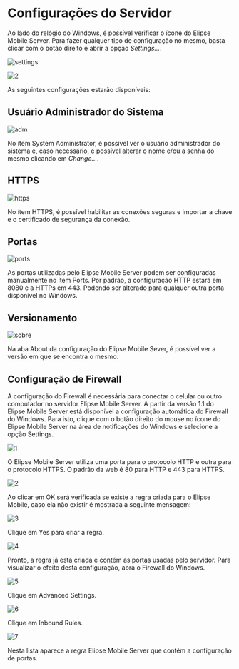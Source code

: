# Configurações do Servidor

  Ao lado do relógio do Windows, é possível verificar o ícone do Elipse Mobile Server. Para fazer qualquer tipo de configuração no mesmo, basta clicar com o botão direito e abrir a opção *Settings...*.
  
  ![settings](https://cloud.githubusercontent.com/assets/26389485/24041286/698e6bd6-0aeb-11e7-8954-f83ebd7fa381.png)
  
  ![2](https://cloud.githubusercontent.com/assets/26389485/23995618/33073ce0-0a29-11e7-8af1-d2ecba334448.png)
  
  As seguintes configurações estarão disponíveis:

## Usuário Administrador do Sistema

![adm](https://cloud.githubusercontent.com/assets/26389485/24041422/252be97c-0aec-11e7-9257-e774905669c3.png)

  No ítem System Administrator, é possível ver o usuário administrador do sistema e, caso necessário, é possível alterar o nome e/ou a senha do mesmo clicando em *Change...*.

## HTTPS

![https](https://cloud.githubusercontent.com/assets/26389485/24041733/7e885a18-0aed-11e7-9e13-7566b0588783.png)

  No ítem HTTPS, é possível habilitar as conexões seguras e importar a chave e o certificado de segurança da conexão.

## Portas

![ports](https://cloud.githubusercontent.com/assets/26389485/24041423/253f83ba-0aec-11e7-89f1-16751c4e3b34.png)

  As portas utilizadas pelo Elipse Mobile Server podem ser configuradas manualmente no ítem Ports. Por padrão, a configuração HTTP estará em 8080 e a HTTPs em 443. Podendo ser alterado para qualquer outra porta disponível no Windows.

## Versionamento

![sobre](https://cloud.githubusercontent.com/assets/26389485/24041421/2511f3f0-0aec-11e7-841c-d968735f8f74.png)

  Na aba About da configuração do Elipse Mobile Sever, é possível ver a versão em que se encontra o mesmo.
  
## Configuração de Firewall

  A configuração do Firewall é necessária para conectar o celular ou outro computador no servidor Elipse Mobile Server.
  A partir da versão 1.1 do Elipse Mobile Server está disponível a configuração automática do Firewall do Windows.
  Para isto, clique com o botão direito do mouse no ícone do Elipse Mobile Server na área de notificações do Windows e selecione a opção Settings.
  
  ![1](https://cloud.githubusercontent.com/assets/26389485/23995614/3276a3b0-0a29-11e7-9e7d-0d3166075d6d.png)
  
  O Elipse Mobile Server utiliza uma porta para o protocolo HTTP e outra para o protocolo HTTPS.
O padrão da web é 80 para HTTP e 443 para HTTPS.

![2](https://cloud.githubusercontent.com/assets/26389485/23995618/33073ce0-0a29-11e7-8af1-d2ecba334448.png)

Ao clicar em OK será verificada se existe a regra criada para o Elipse Mobile, caso ela não existir é mostrada a seguinte mensagem:

![3](https://cloud.githubusercontent.com/assets/26389485/23995615/32b23448-0a29-11e7-94f1-4d9670701dde.png)

Clique em Yes para criar a regra.

![4](https://cloud.githubusercontent.com/assets/26389485/23995616/32e2c608-0a29-11e7-96e4-4d8afd92171f.png)

Pronto, a regra já está criada e contém as portas usadas pelo servidor.
Para visualizar o efeito desta configuração, abra o Firewall do Windows.

![5](https://cloud.githubusercontent.com/assets/26389485/23995619/33132cd0-0a29-11e7-8bd1-b98a9f3edab8.png)

Clique em Advanced Settings.

![6](https://cloud.githubusercontent.com/assets/26389485/23995617/32fa3d06-0a29-11e7-8f20-6052b0152cca.png)

Clique em Inbound Rules.

![7](https://cloud.githubusercontent.com/assets/26389485/23995620/333cae3e-0a29-11e7-9b00-84139df331f2.png)

Nesta lista aparece a regra Elipse Mobile Server que contém a configuração de portas.
